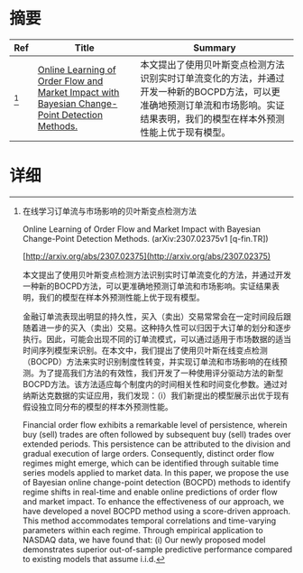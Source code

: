 # 摘要

| Ref | Title | Summary |
| --- | --- | --- |
| [^1] | [Online Learning of Order Flow and Market Impact with Bayesian Change-Point Detection Methods.](http://arxiv.org/abs/2307.02375) | 本文提出了使用贝叶斯变点检测方法识别实时订单流变化的方法，并通过开发一种新的BOCPD方法，可以更准确地预测订单流和市场影响。实证结果表明，我们的模型在样本外预测性能上优于现有模型。 |

# 详细

[^1]: 在线学习订单流与市场影响的贝叶斯变点检测方法

    Online Learning of Order Flow and Market Impact with Bayesian Change-Point Detection Methods. (arXiv:2307.02375v1 [q-fin.TR])

    [http://arxiv.org/abs/2307.02375](http://arxiv.org/abs/2307.02375)

    本文提出了使用贝叶斯变点检测方法识别实时订单流变化的方法，并通过开发一种新的BOCPD方法，可以更准确地预测订单流和市场影响。实证结果表明，我们的模型在样本外预测性能上优于现有模型。

    

    金融订单流表现出明显的持久性，买入（卖出）交易常常会在一定时间段后跟随着进一步的买入（卖出）交易。这种持久性可以归因于大订单的划分和逐步执行。因此，可能会出现不同的订单流模式，可以通过适用于市场数据的适当时间序列模型来识别。在本文中，我们提出了使用贝叶斯在线变点检测（BOCPD）方法来实时识别制度性转变，并实现订单流和市场影响的在线预测。为了提高我们方法的有效性，我们开发了一种使用评分驱动方法的新型BOCPD方法。该方法适应每个制度内的时间相关性和时间变化参数。通过对纳斯达克数据的实证应用，我们发现：（i）我们新提出的模型展示出优于现有假设独立同分布的模型的样本外预测性能。

    Financial order flow exhibits a remarkable level of persistence, wherein buy (sell) trades are often followed by subsequent buy (sell) trades over extended periods. This persistence can be attributed to the division and gradual execution of large orders. Consequently, distinct order flow regimes might emerge, which can be identified through suitable time series models applied to market data. In this paper, we propose the use of Bayesian online change-point detection (BOCPD) methods to identify regime shifts in real-time and enable online predictions of order flow and market impact. To enhance the effectiveness of our approach, we have developed a novel BOCPD method using a score-driven approach. This method accommodates temporal correlations and time-varying parameters within each regime. Through empirical application to NASDAQ data, we have found that: (i) Our newly proposed model demonstrates superior out-of-sample predictive performance compared to existing models that assume i.i.d.
    

